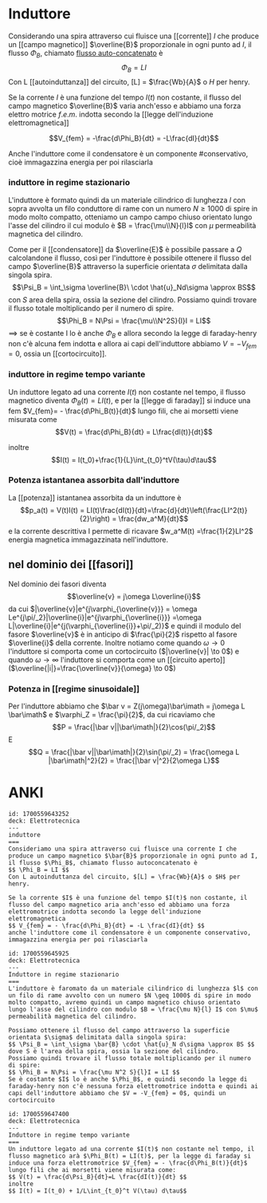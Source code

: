# Induttore
Considerando una spira attraverso cui fluisce una [[corrente]] $I$ che produce un [[campo magnetico]] $\overline{B}$ proporzionale in ogni punto ad $I$, il flusso $\Phi_B$, chiamato <u>flusso auto-concatenato</u> è
$$\Phi_B = LI$$
Con L [[autoinduttanza]] del circuito, \[L\] = $\frac{Wb}{A}$ o $H$ per henry.

Se la corrente $I$ è una funzione del tempo $I(t)$ non costante, il flusso del campo magnetico $\overline{B}$  varia anch'esso e abbiamo una forza elettro motrice $f.e.m.$  indotta secondo la [[legge dell'induzione elettromagnetica]]

$$V_{fem} = -\frac{d\Phi_B}{dt} = -L\frac{dI}{dt}$$

Anche l'induttore come il condensatore è un componente #conservativo, cioè immagazzina energia per poi rilasciarla

### induttore in regime stazionario
L'induttore è formato quindi da un materiale cilindrico di lunghezza $l$ con sopra avvolta un filo conduttore di rame con un numero $N \geq 1000$ di spire in modo molto compatto, otteniamo un campo campo chiuso orientato lungo l'asse del cilindro il cui modulo è $B = \frac{\mu\\N}{l}I$ con $\mu$ permeabilità magnetica del cilindro.

Come per il [[condensatore]] da $\overline{E}$ è possibile passare a $Q$ calcolandone il flusso, così per l'induttore è possibile ottenere il flusso del campo $\overline{B}$ attraverso la superficie orientata $\sigma$ delimitata dalla singola spira.
$$\Psi_B = \int_\sigma \overline{B}\ \cdot \hat{u}_Nd\sigma \approx BS$$
con $S$ area della spira, ossia la sezione del cilindro.
Possiamo quindi trovare il flusso totale moltiplicando per il numero di spire.
$$\Phi_B = N\Psi = \frac{\mu\\N^2S}{l}I = LI$$ 
==> se è costante I lo è anche $\Phi_B$ e allora secondo la legge di faraday-henry non c'è alcuna fem indotta e allora ai capi dell'induttore abbiamo $V = -V_{fem}=0$, ossia un [[cortocircuito]].

### induttore in regime tempo variante
Un induttore legato ad una corrente $I(t)$ non costante nel tempo, il flusso magnetico diventa $\Phi_B(t) = LI(t)$, e per la [[legge di faraday]] si induce una fem $V_{fem}= - \frac{d\Phi_B(t)}{dt}$ lungo fili, che ai morsetti viene misurata come
$$V(t) = \frac{d\Phi_B}{dt} = L\frac{dI(t)}{dt}$$

inoltre $$I(t) = I(t_0)+\frac{1}{L}\int_{t_0}^tV(\tau)d\tau$$

### Potenza istantanea assorbita dall'induttore
La [[potenza]] istantanea assorbita da un induttore è
$$p_a(t) = V(t)I(t) = LI(t)\frac{dI(t)}{dt}=\frac{d}{dt}\left(\frac{LI^2(t)}{2}\right) = \frac{dw_a^M}{dt}$$
e la corrente descrittiva I permette di ricavare $w_a^M(t) =\frac{1}{2}LI^2$ energia magnetica immagazzinata nell'induttore. 

## nel dominio dei [[fasori]]
Nel dominio dei fasori diventa $$\overline{v} = j\omega L\overline{i}$$
da cui $|\overline{v}|e^{j\varphi_{\overline{v}}} = \omega Le^{j\pi/_2}|\overline{i}|e^{j\varphi_{\overline{i}}} =\omega L|\overline{i}|e^{j(\varphi_{\overline{i}}+\pi/_2)}$ e quindi il modulo del fasore $\overline{v}$ è in anticipo di $\frac{\pi}{2}$ rispetto al fasore $\overline{i}$ della corrente.
Inoltre notiamo come quando $\omega \to 0$  l'induttore si comporta come un cortocircuito ($|\overline{v}| \to 0$) e quando $\omega \to \infty$ l'induttore si comporta come un [[circuito aperto]] ($\overline{|i|}=\frac{\overline{v}}{\omega} \to 0$)

### Potenza in [[regime sinusoidale]]
Per l'induttore abbiamo che $\bar v = Z(j\omega)\bar\imath = j\omega L \bar\imath$ e $\varphi_Z = \frac{\pi}{2}$, da cui ricaviamo che
$$P = \frac{|\bar v||\bar\imath|}{2}\cos(\pi/_2)$$
E
$$Q = \frac{|\bar v||\bar\imath|}{2}\sin(\pi/_2) = \frac{\omega L |\bar\imath|^2}{2} = \frac{|\bar v|^2}{2\omega L}$$

# ANKI

```anki
id: 1700559643252
deck: Elettrotecnica
---
induttore
===
Consideriamo una spira attraverso cui fluisce una corrente I che produce un campo magnetico $\bar{B}$ proporzionale in ogni punto ad I, il flusso $\Phi_B$, chiamato flusso autoconcatenato è
$$ \Phi_B = LI $$
Con L autoinduttanza del circuito, $[L] = \frac{Wb}{A}$ o $H$ per henry.

Se la corrente $I$ è una funzione del tempo $I(t)$ non costante, il flusso del campo magnetico aria anch'esso ed abbiamo una forza elettromotrice indotta secondo la legge dell'induzione elettromagnetica
$$ V_{fem} = - \frac{d\Phi_B}{dt} = -L \frac{dI}{dt} $$
anche l'induttore come il condensatore è un componente conservativo, immagazzina energia per poi rilasciarla
```


```anki
id: 1700559645925
deck: Elettrotecnica
---
Induttore in regime stazionario
===
L'induttore è faromato da un materiale cilindrico di lunghezza $l$ con un filo di rame avvolto con un numero $N \geq 1000$ di spire in modo molto compatto, avremo quindi un campo magnetico chiuso orientato lungo l'asse del cilindro con modulo $B = \frac{\mu N}{l} I$ con $\mu$ permeabilità magnetica del cilindro.

Possiamo ottenere il flusso del campo attraverso la superficie orientata $\sigma$ delimitata dalla singola spira:
$$ \Psi_B = \int_\sigma \bar{B} \cdot \hat{u}_N d\sigma \approx BS $$
dove S è l'area della spira, ossia la sezione del cilindro.
Possiamo quindi trovare il flusso totale moltiplicando per il numero di spire:
$$ \Phi_B = N\Psi = \frac{\mu N^2 S}{l}I = LI $$
Se è costante $I$ lo è anche $\Phi_B$, e quindi secondo la legge di faraday-henry non c'è nessuna forza elettromotrice indotta e quindi ai capi dell'induttore abbiamo che $V = -V_{fem} = 0$, quindi un cortocircuito
```


```anki
id: 1700559647400
deck: Elettrotecnica
---
Induttore in regime tempo variante
===
Un induttore legato ad una corrente $I(t)$ non costante nel tempo, il flusso magnetico arà $\Phi_B(t) = LI(t)$, per la legge di faraday si induce una forza elettromotrice $V_{fem} = - \frac{d\Phi_B(t)}{dt}$ lungo fili che ai morsetti viene misurata come:
$$ V(t) = \frac{d\Psi_B}{dt}=L \frac{dI(t)}{dt} $$
inoltre
$$ I(t) = I(t_0) + 1/L\int_{t_0}^t V(\tau) d\tau$$
```
